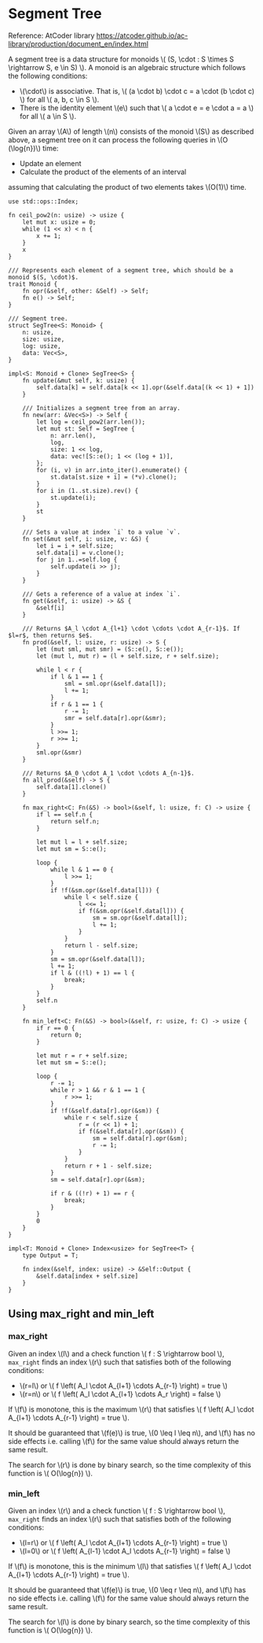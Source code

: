 # Segment Tree

Reference: AtCoder library <https://atcoder.github.io/ac-library/production/document_en/index.html>

A segment tree is a data structure for monoids \\( (S, \cdot : S \times S \rightarrow S, e \in S) \\). A monoid is an algebraic structure which follows the following conditions:
- \\(\cdot\\) is associative. That is, \\( (a \cdot b) \cdot c = a \cdot (b \cdot c) \\) for all \\( a, b, c \in S \\).
- There is the identity element \\(e\\) such that \\( a \cdot e = e \cdot a = a \\) for all \\( a \in S \\).
  
Given an array \\(A\\) of length \\(n\\) consists of the monoid \\(S\\) as described above, a segment tree on it can process the following queries in \\(O (\log{n})\\) time:
- Update an element
- Calculate the product of the elements of an interval

assuming that calculating the product of two elements takes \\(O(1)\\) time.

```rust,noplayground
use std::ops::Index;

fn ceil_pow2(n: usize) -> usize {
    let mut x: usize = 0;
    while (1 << x) < n {
        x += 1;
    }
    x
}

/// Represents each element of a segment tree, which should be a monoid $(S, \cdot)$.
trait Monoid {
    fn opr(&self, other: &Self) -> Self;
    fn e() -> Self;
}

/// Segment tree.
struct SegTree<S: Monoid> {
    n: usize,
    size: usize,
    log: usize,
    data: Vec<S>,
}

impl<S: Monoid + Clone> SegTree<S> {
    fn update(&mut self, k: usize) {
        self.data[k] = self.data[k << 1].opr(&self.data[(k << 1) + 1])
    }

    /// Initializes a segment tree from an array.
    fn new(arr: &Vec<S>) -> Self {
        let log = ceil_pow2(arr.len());
        let mut st: Self = SegTree {
            n: arr.len(),
            log,
            size: 1 << log,
            data: vec![S::e(); 1 << (log + 1)],
        };
        for (i, v) in arr.into_iter().enumerate() {
            st.data[st.size + i] = (*v).clone();
        }
        for i in (1..st.size).rev() {
            st.update(i);
        }
        st
    }

    /// Sets a value at index `i` to a value `v`.
    fn set(&mut self, i: usize, v: &S) {
        let i = i + self.size;
        self.data[i] = v.clone();
        for j in 1..=self.log {
            self.update(i >> j);
        }
    }

    /// Gets a reference of a value at index `i`.
    fn get(&self, i: usize) -> &S {
        &self[i]
    }

    /// Returns $A_l \cdot A_{l+1} \cdot \cdots \cdot A_{r-1}$. If $l=r$, then returns $e$.
    fn prod(&self, l: usize, r: usize) -> S {
        let (mut sml, mut smr) = (S::e(), S::e());
        let (mut l, mut r) = (l + self.size, r + self.size);

        while l < r {
            if l & 1 == 1 {
                sml = sml.opr(&self.data[l]);
                l += 1;
            }
            if r & 1 == 1 {
                r -= 1;
                smr = self.data[r].opr(&smr);
            }
            l >>= 1;
            r >>= 1;
        }
        sml.opr(&smr)
    }

    /// Returns $A_0 \cdot A_1 \cdot \cdots A_{n-1}$.
    fn all_prod(&self) -> S {
        self.data[1].clone()
    }

    fn max_right<C: Fn(&S) -> bool>(&self, l: usize, f: C) -> usize {
        if l == self.n {
            return self.n;
        }

        let mut l = l + self.size;
        let mut sm = S::e();

        loop {
            while l & 1 == 0 {
                l >>= 1;
            }
            if !f(&sm.opr(&self.data[l])) {
                while l < self.size {
                    l <<= 1;
                    if f(&sm.opr(&self.data[l])) {
                        sm = sm.opr(&self.data[l]);
                        l += 1;
                    }
                }
                return l - self.size;
            }
            sm = sm.opr(&self.data[l]);
            l += 1;
            if l & ((!l) + 1) == l {
                break;
            }
        }
        self.n
    }
    
    fn min_left<C: Fn(&S) -> bool>(&self, r: usize, f: C) -> usize {
        if r == 0 {
            return 0;
        }

        let mut r = r + self.size;
        let mut sm = S::e();

        loop {
            r -= 1;
            while r > 1 && r & 1 == 1 {
                r >>= 1;
            }
            if !f(&self.data[r].opr(&sm)) {
                while r < self.size {
                    r = (r << 1) + 1;
                    if f(&self.data[r].opr(&sm)) {
                        sm = self.data[r].opr(&sm);
                        r -= 1;
                    }
                }
                return r + 1 - self.size;
            }
            sm = self.data[r].opr(&sm);

            if r & ((!r) + 1) == r {
                break;
            }
        }
        0
    }
}

impl<T: Monoid + Clone> Index<usize> for SegTree<T> {
    type Output = T;

    fn index(&self, index: usize) -> &Self::Output {
        &self.data[index + self.size]
    }
}
```

## Using max_right and min_left
### max_right
Given an index \\(l\\) and a check function \\( f : S \rightarrow bool \\), `max_right` finds an index \\(r\\) such that satisfies both of the following conditions:
- \\(r=l\\) or \\( f \left( A_l \cdot A_{l+1} \cdots A_{r-1} \right) = true \\)
- \\(r=n\\) or \\( f \left( A_l \cdot A_{l+1} \cdots A_r \right) = false \\)

If \\(f\\) is monotone, this is the maximum \\(r\\) that satisfies \\( f \left( A_l \cdot A_{l+1} \cdots A_{r-1} \right) = true \\).

It should be guaranteed that \\(f(e)\\) is true, \\(0 \leq l \leq n\\), and \\(f\\) has no side effects i.e. calling \\(f\\) for the same value should always return the same result.

The search for \\(r\\) is done by binary search, so the time complexity of this function is \\( O(\log{n}) \\).

### min_left
Given an index \\(r\\) and a check function \\( f : S \rightarrow bool \\), `max_right` finds an index \\(r\\) such that satisfies both of the following conditions:
- \\(l=r\\) or \\( f \left( A_l \cdot A_{l+1} \cdots A_{r-1} \right) = true \\)
- \\(l=0\\) or \\( f \left( A_{l-1} \cdot A_l \cdots A_{r-1} \right) = false \\)

If \\(f\\) is monotone, this is the minimum \\(l\\) that satisfies \\( f \left( A_l \cdot A_{l+1} \cdots A_{r-1} \right) = true \\).

It should be guaranteed that \\(f(e)\\) is true, \\(0 \leq r \leq n\\), and \\(f\\) has no side effects i.e. calling \\(f\\) for the same value should always return the same result.

The search for \\(l\\) is done by binary search, so the time complexity of this function is \\( O(\log{n}) \\).